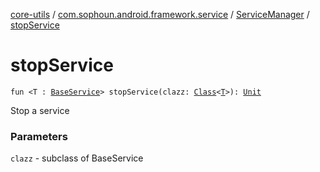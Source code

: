 [core-utils](../../index.md) / [com.sophoun.android.framework.service](../index.md) / [ServiceManager](index.md) / [stopService](./stop-service.md)

# stopService

`fun <T : `[`BaseService`](../-base-service/index.md)`> stopService(clazz: `[`Class`](https://docs.oracle.com/javase/6/docs/api/java/lang/Class.html)`<`[`T`](stop-service.md#T)`>): `[`Unit`](https://kotlinlang.org/api/latest/jvm/stdlib/kotlin/-unit/index.html)

Stop a service

### Parameters

`clazz` - subclass of BaseService